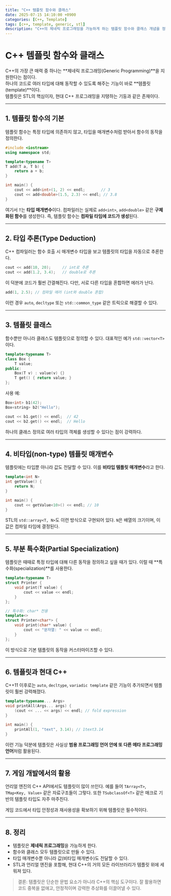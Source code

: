 ```yaml
---
title: "C++ 템플릿 함수와 클래스"
date: 2025-07-15 14:10:00 +0900
categories: [C++, Template]
tags: [c++, template, generic, stl]
description: "C++의 제네릭 프로그래밍을 가능하게 하는 템플릿 함수와 클래스 개념을 정리하고 실제 사용 예시를 다룬다"
---
```


# C++ 템플릿 함수와 클래스

C++의 가장 큰 매력 중 하나는 **제네릭 프로그래밍(Generic Programming)**을 지원한다는 점이다.  
하나의 코드로 여러 타입에 대해 동작할 수 있도록 해주는 기능이 바로 **템플릿(template)**이다.  
템플릿은 STL의 핵심이자, 현대 C++ 프로그래밍을 지탱하는 기둥과 같은 존재이다.  

---

## 1. 템플릿 함수의 기본

템플릿 함수는 특정 타입에 의존하지 않고, 타입을 매개변수처럼 받아서 함수의 동작을 정의한다.

```cpp
#include <iostream>
using namespace std;

template<typename T>
T add(T a, T b) {
    return a + b;
}

int main() {
    cout << add<int>(1, 2) << endl;       // 3
    cout << add<double>(1.5, 2.3) << endl; // 3.8
}
````

여기서 `T`는 **타입 매개변수**이다.
컴파일러는 실제로 `add<int>`, `add<double>` 같은 **구체화된 함수**를 생성한다.
즉, 템플릿 함수는 **컴파일 타임에 코드가 생성**된다.

---

## 2. 타입 추론(Type Deduction)

C++ 컴파일러는 함수 호출 시 매개변수 타입을 보고 템플릿의 타입을 자동으로 추론한다.

```cpp
cout << add(10, 20);     // int로 추론
cout << add(1.2, 3.4);   // double로 추론
```

이 덕분에 코드가 훨씬 간결해진다. 다만, 서로 다른 타입을 혼합하면 에러가 난다.

```cpp
add(1, 2.5); // 컴파일 에러 (int와 double 혼합)
```

이런 경우 `auto`, `decltype` 또는 `std::common_type` 같은 트릭으로 해결할 수 있다.

---

## 3. 템플릿 클래스

함수뿐만 아니라 클래스도 템플릿으로 정의할 수 있다.
대표적인 예가 `std::vector<T>`이다.

```cpp
template<typename T>
class Box {
    T value;
public:
    Box(T v) : value(v) {}
    T get() { return value; }
};
```

사용 예:

```cpp
Box<int> b1(42);
Box<string> b2("Hello");

cout << b1.get() << endl;  // 42
cout << b2.get() << endl;  // Hello
```

하나의 클래스 정의로 여러 타입의 객체를 생성할 수 있다는 점이 강력하다.

---

## 4. 비타입(non-type) 템플릿 매개변수

템플릿에는 타입뿐 아니라 값도 전달할 수 있다. 이를 **비타입 템플릿 매개변수**라고 한다.

```cpp
template<int N>
int getValue() {
    return N;
}

int main() {
    cout << getValue<10>() << endl; // 10
}
```

STL의 `std::array<T, N>`도 이런 방식으로 구현되어 있다.
`N`은 배열의 크기이며, 이 값은 컴파일 타임에 결정된다.

---

## 5. 부분 특수화(Partial Specialization)

템플릿은 때때로 특정 타입에 대해 다른 동작을 정의하고 싶을 때가 있다.
이럴 때 \*\*특수화(specialization)\*\*를 사용한다.

```cpp
template<typename T>
struct Printer {
    void print(T value) {
        cout << value << endl;
    }
};

// 특수화: char* 전용
template<>
struct Printer<char*> {
    void print(char* value) {
        cout << "문자열: " << value << endl;
    }
};
```

이 방식으로 기본 템플릿의 동작을 커스터마이즈할 수 있다.

---

## 6. 템플릿과 현대 C++

C++11 이후로는 `auto`, `decltype`, `variadic template` 같은 기능이 추가되면서 템플릿이 훨씬 강력해졌다.

```cpp
template<typename... Args>
void printAll(Args... args) {
    (cout << ... << args) << endl; // fold expression
}

int main() {
    printAll(1, "text", 3.14); // 1text3.14
}
```

이런 기능 덕분에 템플릿은 사실상 **범용 프로그래밍 언어 안에 또 다른 메타 프로그래밍 언어**처럼 활용된다.

---

## 7. 게임 개발에서의 활용

언리얼 엔진의 C++ API에서도 템플릿이 많이 쓰인다.
예를 들어 `TArray<T>`, `TMap<Key, Value>` 같은 자료구조들이 그렇다.
또한 `TSubclassOf<T>` 같은 매크로 기반의 템플릿 타입도 자주 마주친다.

게임 코드에서 타입 안정성과 재사용성을 확보하기 위해 템플릿은 필수적이다.

---

## 8. 정리

* 템플릿은 **제네릭 프로그래밍**을 가능하게 한다.
* 함수와 클래스 모두 템플릿으로 만들 수 있다.
* 타입 매개변수뿐 아니라 값(비타입 매개변수)도 전달할 수 있다.
* STL과 언리얼 엔진을 포함해, 현대 C++의 거의 모든 라이브러리가 템플릿 위에 세워져 있다.

> 결론: 템플릿은 단순한 문법 요소가 아니라 C++의 핵심 도구이다.
> 잘 활용하면 코드 중복을 없애고, 안정적이며 강력한 추상화를 이끌어낼 수 있다.
